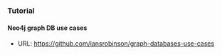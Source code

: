 
### Tutorial
#### Neo4j graph DB use cases
* URL: https://github.com/iansrobinson/graph-databases-use-cases
